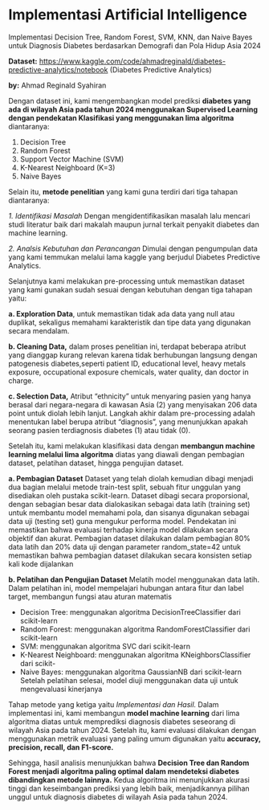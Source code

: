 # Implementasi Artificial Intelligence
Implementasi Decision Tree, Random Forest, SVM, KNN, dan Naive Bayes untuk Diagnosis Diabetes berdasarkan Demografi dan Pola Hidup Asia 2024

**Dataset:** https://www.kaggle.com/code/ahmadreginald/diabetes-predictive-analytics/notebook (Diabetes Predictive Analytics)

**by:** Ahmad Reginald Syahiran

Dengan dataset ini, kami mengembangkan model prediksi **diabetes yang ada di wilayah Asia pada tahun 2024 menggunakan Supervised Learning dengan pendekatan Klasifikasi yang menggunakan lima algoritma** diantaranya:
1. Decision Tree
2. Random Forest
3. Support Vector Machine (SVM)
4. K-Nearest Neighboard (K=3)
5. Naive Bayes 

Selain itu, **metode penelitian** yang kami guna terdiri dari tiga tahapan diantaranya:

*1. Identifikasi Masalah*
Dengan mengidentifikasikan masalah lalu mencari studi literatur baik dari makalah maupun jurnal terkait penyakit diabetes dan machine learning.

*2. Analsis Kebutuhan dan Perancangan* 
Dimulai dengan pengumpulan data yang kami temmukan melalui lama kaggle yang berjudul Diabetes Predictive Analytics.

Selanjutnya kami melakukan pre-processing untuk memastikan dataset yang kami gunakan sudah sesuai dengan kebutuhan dengan tiga tahapan yaitu:

**a. Exploration Data**, untuk memastikan tidak ada data yang null atau duplikat, sekaligus memahami karakteristik dan tipe data yang digunakan secara mendalam.

**b. Cleaning Data,** dalam proses penelitian ini, terdapat beberapa atribut yang dianggap kurang relevan karena tidak berhubungan langsung dengan patogenesis diabetes,seperti patient ID, educational level, heavy metals exposure, occupational exposure chemicals, water quality, dan doctor in charge.

**c. Selection Data,** Atribut “ethnicity” untuk menyaring pasien yang hanya berasal dari negara-negara di kawasan Asia (2) yang menyisakan 206 data point untuk diolah lebih lanjut. Langkah akhir dalam pre-processing adalah menentukan label berupa atribut “diagnosis”, yang menunjukkan apakah seorang pasien terdiagnosis diabetes (1) atau tidak (0).

Setelah itu, kami melakukan klasifikasi data dengan **membangun machine learning melalui lima algoritma** diatas yang diawali dengan pembagian dataset, pelatihan dataset, hingga pengujian dataset.

**a. Pembagian Dataset**
Dataset yang telah diolah kemudian dibagi menjadi dua bagian melalui metode train-test split, sebuah fitur unggulan yang disediakan oleh pustaka scikit-learn. Dataset dibagi secara proporsional, dengan sebagian besar data dialokasikan sebagai data latih (training set) untuk membantu model memahami pola, dan sisanya digunakan sebagai data uji (testing set) guna mengukur performa model. Pendekatan ini memastikan bahwa evaluasi terhadap kinerja model dilakukan secara objektif dan akurat. Pembagian dataset dilakukan dalam pembagian 80% data latih dan 20% data uji dengan parameter random_state=42 untuk memastikan bahwa pembagian dataset dilakukan secara konsisten setiap kali kode dijalankan

**b. Pelatihan dan Pengujian Dataset**
Melatih model menggunakan data latih. Dalam pelatihan ini, model mempelajari hubungan antara fitur dan label target, membangun fungsi atau aturan matematis
- Decision Tree: menggunakan algoritma DecisionTreeClassifier dari scikit-learn
- Random Forest: menggunakan algoritma RandomForestClassifier dari scikit-learn
- SVM: menggunakan algoritma SVC dari scikit-learn
- K-Nearest Neighboard: menggunakan algoritma KNeighborsClassifier dari scikit-
- Naive Bayes: menggunakan algoritma GaussianNB dari scikit-learn
Setelah pelatihan selesai, model diuji menggunakan data uji untuk mengevaluasi kinerjanya

Tahap metode yang ketiga yaitu *Implementasi dan Hasil.*
Dalam implementasi ini, kami membangun **model machine learning** dari lima algoritma diatas untuk memprediksi diagnosis diabetes seseorang di wilayah Asia pada tahun 2024. Setelah itu, kami evaluasi dilakukan dengan menggunakan metrik evaluasi yang paling umum digunakan yaitu **accuracy, precision, recall, dan F1-score.**

Sehingga, hasil analisis menunjukkan bahwa **Decision Tree dan Random Forest menjadi algoritma paling optimal dalam mendeteksi diabetes dibandingkan metode lainnya.** Kedua algoritma ini menunjukkan akurasi tinggi dan keseimbangan prediksi yang lebih baik, menjadikannya pilihan unggul untuk diagnosis diabetes di wilayah Asia pada tahun 2024.

